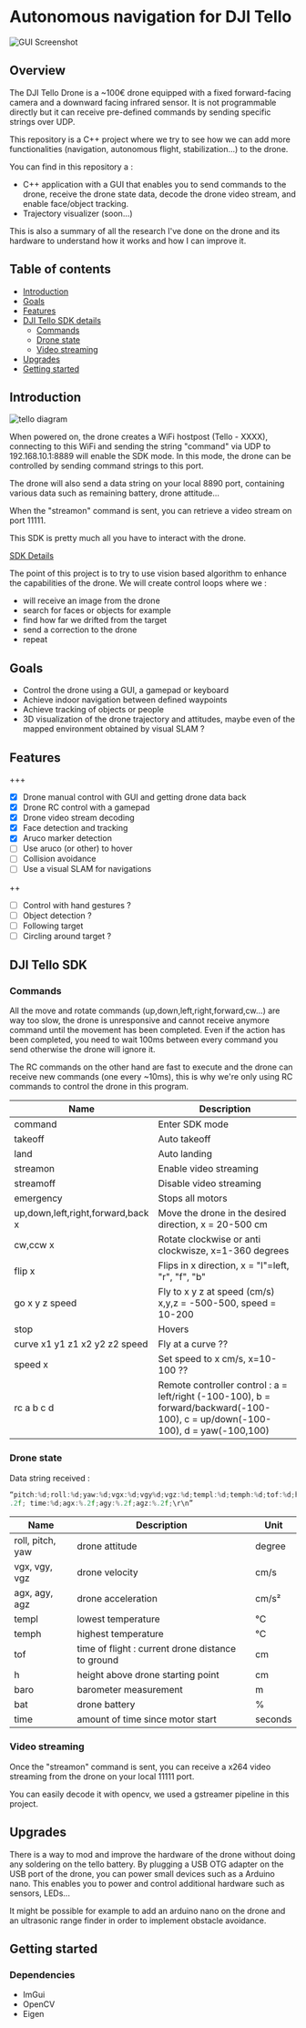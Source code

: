 # Autonomous navigation for DJI Tello

![GUI Screenshot](doc/gui.jpg)

## Overview

The DJI Tello Drone is a ~100€ drone equipped with a fixed forward-facing camera and a downward facing infrared sensor. It is not programmable directly but it can receive pre-defined commands by sending specific strings over UDP.

This repository is a C++ project where we try to see how we can add more functionalities (navigation, autonomous flight, stabilization...) to the drone.

You can find in this repository a : 
- C++ application with a GUI that enables you to send commands to the drone, receive the drone state data, decode the drone video stream, and enable face/object tracking.
- Trajectory visualizer (soon...)

This is also a summary of all the research I've done on the drone and its hardware to understand how it works and how I can improve it.

## Table of contents
- [Introduction](#introduction)
- [Goals](#goals)
- [Features](#features)
- [DJI Tello SDK details](#dji-tello-sdk)
  - [Commands](#commands)
  - [Drone state](#drone-state)
  - [Video streaming](#video-streaming)
- [Upgrades](#upgrades)
- [Getting started](#getting-started)

## Introduction

![tello diagram](doc/tello2.jpg)

When powered on, the drone creates a WiFi hostpost (Tello - XXXX), connecting to this WiFi and sending the string "command" via UDP to 192.168.10.1:8889 will enable the SDK mode. In this mode, the drone can be controlled by sending command strings to this port.

The drone will also send a data string on your local 8890 port, containing various data such as remaining battery, drone attitude...

When the "streamon" command is sent, you can retrieve a video stream on port 11111.

This SDK is pretty much all you have to interact with the drone. 

[SDK Details](#dji-tello-sdk)

The point of this project is to try to use vision based algorithm to enhance the capabilities of the drone. We will create control loops where we : 
- will receive an image from the drone
- search for faces or objects for example
- find how far we drifted from the target
- send a correction to the drone
- repeat

## Goals

- Control the drone using a GUI, a gamepad or keyboard
- Achieve indoor navigation between defined waypoints
- Achieve tracking of objects or people
- 3D visualization of the drone trajectory and attitudes, maybe even of the mapped environment obtained by visual SLAM ?

## Features 

+++

- [x] Drone manual control with GUI and getting drone data back
- [x] Drone RC control with a gamepad
- [x] Drone video stream decoding
- [x] Face detection and tracking
- [x] Aruco marker detection
- [ ] Use aruco (or other) to hover
- [ ] Collision avoidance
- [ ] Use a visual SLAM for navigations

++

- [ ] Control with hand gestures ?
- [ ] Object detection ?
- [ ] Following target
- [ ] Circling around target ?

## DJI Tello SDK

### Commands

All the move and rotate commands (up,down,left,right,forward,cw...) are way too slow, the drone is unresponsive and cannot receive anymore command until the movement has been completed. Even if the action has been completed, you need to wait 100ms between every command you send otherwise the drone will ignore it. 

The RC commands on the other hand are fast to execute and the drone can receive new commands (one every ~10ms), this is why we're only using RC commands to control the drone in this program.

| Name | Description |
|------|-------------|
| command | Enter SDK mode |
| takeoff | Auto takeoff |
| land | Auto landing |
| streamon | Enable video streaming |
| streamoff | Disable video streaming |
| emergency | Stops all motors |
| up,down,left,right,forward,back x | Move the drone in the desired direction, x = 20-500 cm |
| cw,ccw x | Rotate clockwise or anti clockwisze, x=1-360 degrees |
| flip x | Flips in x direction, x = "l"=left, "r", "f", "b" |
| go x y z speed | Fly to x y z at speed (cm/s) x,y,z = -500-500, speed = 10-200 |
| stop  | Hovers |
| curve x1 y1 z1 x2 y2 z2 speed | Fly at a curve ?? |
| speed x  | Set speed to x cm/s, x=10-100 ?? |
| rc a b c d  | Remote controller control : a = left/right (-100-100), b = forward/backward(-100-100), c = up/down(-100-100), d = yaw(-100,100) |

### Drone state

Data string received : 
``` C
“pitch:%d;roll:%d;yaw:%d;vgx:%d;vgy%d;vgz:%d;templ:%d;temph:%d;tof:%d;h:%d;bat:%d;baro:%
.2f; time:%d;agx:%.2f;agy:%.2f;agz:%.2f;\r\n”
```

| Name | Description | Unit |
|------|-------------|------|
| roll, pitch, yaw | drone attitude           | degree |
| vgx, vgy, vgz| drone velocity             | cm/s |
| agx, agy, agz| drone acceleration             | cm/s²|
| templ  | lowest temperature             | °C |
| temph  | highest temperature             | °C |
| tof  | time of flight : current drone distance to ground            | cm |
| h  | height above drone starting point         | cm |
| baro  | barometer measurement         | m |
| bat | drone battery         | % |
| time | amount of time since motor start         | seconds |

### Video streaming

Once the "streamon" command is sent, you can receive a x264 video streaming from the drone on your local 11111 port.

You can easily decode it with opencv, we used  a gstreamer pipeline in this project.

## Upgrades

There is a way to mod and improve the hardware of the drone without doing any soldering on the tello battery. By plugging a USB OTG adapter on the USB port of the drone, you can power small devices such as a Arduino nano. This enables you to power and control additional hardware such as sensors, LEDs...

It might be possible for example to add an arduino nano on the drone and an ultrasonic range finder in order to implement obstacle avoidance.

## Getting started

### Dependencies

- ImGui
- OpenCV
- Eigen


